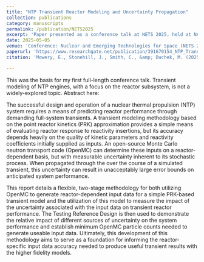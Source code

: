 ```yaml
---
title: "NTP Transient Reactor Modeling and Uncertainty Propagation"
collection: publications
category: manuscripts
permalink: /publication/NETS2025
excerpt: 'Paper presented as a conference talk at NETS 2025, held at NASA MSFC. Work carried out as a summer/fall intern with AMA.'
date: 2025-05-05
venue: 'Conference: Nuclear and Emerging Technologies for Space (NETS 2025)'
paperurl: 'https://www.researchgate.net/publication/391670154_NTP_Transient_Reactor_Modeling_and_Uncertainty_Propagation'
citation: 'Mowery, E., Stonehill, J., Smith, C., &amp; Duchek, M. (2025). &quot;NTP Transient Reactor Modeling and Uncertainty Propagation.&quot; <i>Nuclear and Emerging Technologies for Space (NETS 2025)</i>. May 2025, Huntsville, AL.'

---
```

This was the basis for my first full-length conference talk. Transient modeling of NTP engines, with a focus on the reactor subsystem, is not a widely-explored topic. Abstract here:

The successful design and operation of a nuclear thermal propulsion (NTP) system requires a means of predicting reactor performance through demanding full-system transients. A transient modeling methodology based on the point reactor kinetics (PRK) approximation provides a simple means of evaluating reactor response to reactivity insertions, but its accuracy depends heavily on the quality of kinetic parameters and reactivity coefficients initially supplied as inputs. An open-source Monte Carlo neutron transport code (OpenMC) can determine these inputs on a reactor-dependent basis, but with measurable uncertainty inherent to its stochastic process. When propagated through the over the course of a simulated transient, this uncertainty can result in unacceptably large error bounds on anticipated system performance.

This report details a flexible, two-stage methodology for both utilizing OpenMC to generate reactor-dependent input data for a simple PRK-based transient model and the utilization of this model to measure the impact of the uncertainty associated with the input data on transient reactor performance. The Testing Reference Design is then used to demonstrate the relative impact of different sources of uncertainty on the system performance and establish minimum OpenMC particle counts needed to generate useable input data. Ultimately, this development of this methodology aims to serve as a foundation for informing the reactor-specific input data accuracy needed to produce useful transient results with the higher fidelity models.
